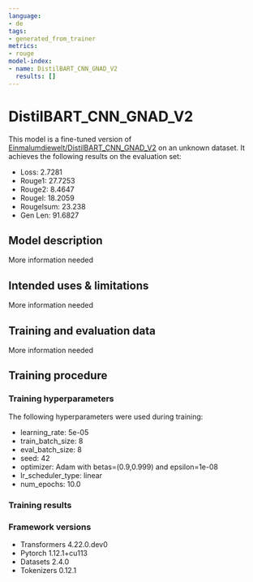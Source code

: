 ```yaml
---
language:
- de
tags:
- generated_from_trainer
metrics:
- rouge
model-index:
- name: DistilBART_CNN_GNAD_V2
  results: []
---
```


<!-- This model card has been generated automatically according to the information the Trainer had access to. You
should probably proofread and complete it, then remove this comment. -->

# DistilBART_CNN_GNAD_V2

This model is a fine-tuned version of [Einmalumdiewelt/DistilBART_CNN_GNAD_V2](https://huggingface.co/Einmalumdiewelt/DistilBART_CNN_GNAD_V2) on an unknown dataset.
It achieves the following results on the evaluation set:
- Loss: 2.7281
- Rouge1: 27.7253
- Rouge2: 8.4647
- Rougel: 18.2059
- Rougelsum: 23.238
- Gen Len: 91.6827

## Model description

More information needed

## Intended uses & limitations

More information needed

## Training and evaluation data

More information needed

## Training procedure

### Training hyperparameters

The following hyperparameters were used during training:
- learning_rate: 5e-05
- train_batch_size: 8
- eval_batch_size: 8
- seed: 42
- optimizer: Adam with betas=(0.9,0.999) and epsilon=1e-08
- lr_scheduler_type: linear
- num_epochs: 10.0

### Training results



### Framework versions

- Transformers 4.22.0.dev0
- Pytorch 1.12.1+cu113
- Datasets 2.4.0
- Tokenizers 0.12.1
